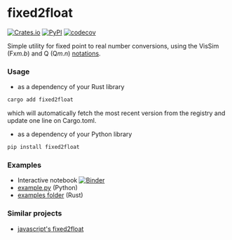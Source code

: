 # fixed2float
[![Crates.io](https://img.shields.io/crates/v/fixed2float)](https://crates.io/crates/fixed2float)
[![PyPI](https://img.shields.io/pypi/v/fixed2float)](https://pypi.org/project/fixed2float/)
[![codecov](https://codecov.io/gh/urbanij/fixed2float/branch/master/graph/badge.svg?token=9JEMJTB2IT)](https://codecov.io/gh/urbanij/fixed2float)


Simple utility for fixed point to real number conversions, using the VisSim (Fx*m.b*) and Q (Q*m.n*) [notations](https://en.wikipedia.org/wiki/Fixed-point_arithmetic#Notations).

### Usage

- as a dependency of your Rust library

```sh
cargo add fixed2float
```

which will automatically fetch the most recent version from the registry and update one line on Cargo.toml.

- as a dependency of your Python library

```sh
pip install fixed2float
```


### Examples
- Interactive notebook [![Binder](https://mybinder.org/badge_logo.svg)](https://mybinder.org/v2/gh/urbanij/fixed2float/HEAD?labpath=py-fixed2float%2Fexamples%2Fnotebook.ipynb)
- [example.py](https://github.com/urbanij/fixed2float/blob/master/py-fixed2float/examples/example.py) (Python)
- [examples folder](https://github.com/urbanij/fixed2float/tree/master/examples) (Rust) 


<!-- ### Screencast -->

<!-- [![asciicast](https://asciinema.org/a/463661.svg)](https://asciinema.org/a/463661) -->


### Similar projects

- [javascript's fixed2float](https://www.npmjs.com/package/fixed2float)

